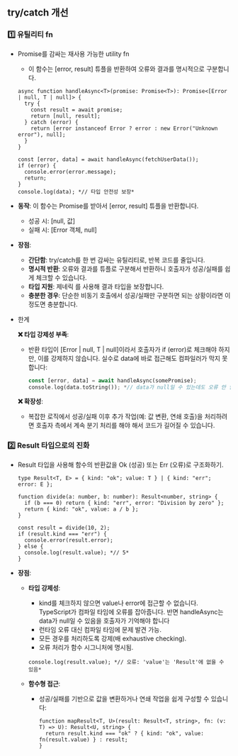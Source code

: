 ## try/catch 개선

### 1️⃣ 유틸리티 fn

- Promise를 감싸는 재사용 가능한 utility fn
    
    - 이 함수는 [error, result] 튜플을 반환하여 오류와 결과를 명시적으로 구분합니다.
    
    ```tsx
    async function handleAsync<T>(promise: Promise<T>): Promise<[Error | null, T | null]> {
      try {
        const result = await promise;
        return [null, result];
      } catch (error) {
        return [error instanceof Error ? error : new Error("Unknown error"), null];
      }
    }
    ```
    
    ```tsx
    const [error, data] = await handleAsync(fetchUserData());
    if (error) {
      console.error(error.message);
      return;
    }
    console.log(data); *// 타입 안전성 보장*
    ```
    
- **동작**: 이 함수는 Promise를 받아서 [error, result] 튜플을 반환합니다.
    
    - 성공 시: [null, 값]
    - 실패 시: [Error 객체, null]
- **장점**:
    
    - **간단함**: try/catch를 한 번 감싸는 유틸리티로, 반복 코드를 줄입니다.
    - **명시적 반환**: 오류와 결과를 튜플로 구분해서 반환하니 호출자가 성공/실패를 쉽게 체크할 수 있습니다.
    - **타입 지원**: 제네릭 <T>를 사용해 결과 타입을 보장합니다.
    - **충분한 경우**: 단순한 비동기 호출에서 성공/실패만 구분하면 되는 상황이라면 이 정도면 충분합니다.
- 한계
    
    **❌ 타입 강제성 부족**:
    
    - 반환 타입이 [Error | null, T | null]이라서 호출자가 if (error)로 체크해야 하지만, 이를 강제하지 않습니다. 실수로 data에 바로 접근해도 컴파일러가 막지 못합니다:
        
        ```rust
        const [error, data] = await handleAsync(somePromise);
        console.log(data.toString()); *// data가 null일 수 있는데도 오류 안 남*
        ```
        
    
    **❌ 확장성**:
    
    - 복잡한 로직에서 성공/실패 이후 추가 작업(예: 값 변환, 연쇄 호출)을 처리하려면 호출자 측에서 계속 분기 처리를 해야 해서 코드가 길어질 수 있습니다.

### 2️⃣ Result 타입으로의 진화

- Result 타입을 사용해 함수의 반환값을 Ok (성공) 또는 Err (오류)로 구조화하기.
    
    ```tsx
    type Result<T, E> = { kind: "ok"; value: T } | { kind: "err"; error: E };
    
    function divide(a: number, b: number): Result<number, string> {
      if (b === 0) return { kind: "err", error: "Division by zero" };
      return { kind: "ok", value: a / b };
    }
    ```
    
    ```tsx
    const result = divide(10, 2);
    if (result.kind === "err") {
      console.error(result.error);
    } else {
      console.log(result.value); *// 5*
    }
    ```
    
- **장점**:
    
    - **타입 강제성**:
        
        - kind를 체크하지 않으면 value나 error에 접근할 수 없습니다. TypeScript가 컴파일 타임에 오류를 잡아줍니다. 반면 handleAsync는 data가 null일 수 있음을 호출자가 기억해야 합니다
        - 런타임 오류 대신 컴파일 타임에 문제 발견 가능.
        - 모든 경우를 처리하도록 강제(배 exhaustive checking).
        - 오류 처리가 함수 시그니처에 명시됨.
        
        ```tsx
        console.log(result.value); *// 오류: 'value'는 'Result'에 없을 수 있음*
        ```
        
    - **함수형 접근**:
        
        - 성공/실패를 기반으로 값을 변환하거나 연쇄 작업을 쉽게 구성할 수 있습니다:
            
            ```tsx
            function mapResult<T, U>(result: Result<T, string>, fn: (v: T) => U): Result<U, string> {
              return result.kind === "ok" ? { kind: "ok", value: fn(result.value) } : result;
            }
            ```